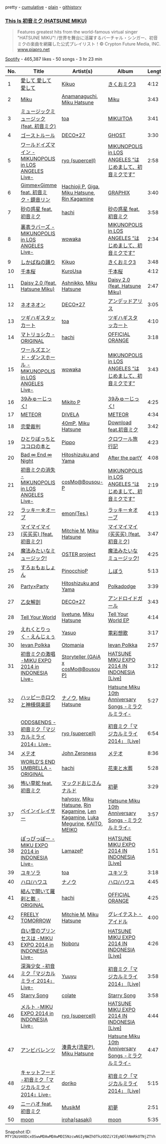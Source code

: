 pretty - [cumulative](/playlists/cumulative/37i9dQZF1DWZipvLjDtZYe.md) - [plain](/playlists/plain/37i9dQZF1DWZipvLjDtZYe) - [githistory](https://github.githistory.xyz/mackorone/spotify-playlist-archive/blob/main/playlists/plain/37i9dQZF1DWZipvLjDtZYe)

### [This Is 初音ミク \(HATSUNE MIKU\)](https://open.spotify.com/playlist/37i9dQZF1DWZipvLjDtZYe)

> Features greatest hits from the world\-famous virtual singer "HATSUNE MIKU"! /世界を舞台に活躍するバーチャル・シンガー、初音ミクの楽曲を網羅した公式プレイリスト！© Crypton Future Media, INC\. <a href="https://piapro.net/">www.piapro.net</a>

[Spotify](https://open.spotify.com/user/spotify) - 465,387 likes - 50 songs - 3 hr 23 min

| No. | Title | Artist(s) | Album | Length |
|---|---|---|---|---|
| 1 | [愛して 愛して 愛して](https://open.spotify.com/track/3ty4jnVIJ9My8ZnXFMc0Fg) | [Kikuo](https://open.spotify.com/artist/5FhcqamaRFfpZb4VHV47fu) | [きくおミク3](https://open.spotify.com/album/5eSuy3Rr40DI0qcPOMFgX0) | 4:12 |
| 2 | [Miku](https://open.spotify.com/track/2MQwgtSGxPKUiI2Qr5am7V) | [Anamanaguchi](https://open.spotify.com/artist/2UwJRAgSOi1zcLkvUNc8XL), [Miku Hatsune](https://open.spotify.com/artist/6pNgnvzBa6Bthsv8SrZJYl) | [Miku](https://open.spotify.com/album/3lhasOe8lBoqbFOJCbeIHN) | 3:43 |
| 3 | [ミュージックミュージック \(feat\. 初音ミク\)](https://open.spotify.com/track/3riSzyosO5rqTIy6wGklwr) | [toa](https://open.spotify.com/artist/0GpuT5uCfbeG4IwyPLvJ7b) | [MIKU/TOA](https://open.spotify.com/album/3JmsMqb8TqftbCTAQXAexJ) | 3:41 |
| 4 | [ゴーストルール](https://open.spotify.com/track/0IEl6PAxLIueFQp08vq07B) | [DECO\*27](https://open.spotify.com/artist/7kZTWx6cRLc0TSRPq1XBMP) | [GHOST](https://open.spotify.com/album/1MqEDMHRTcStBWG9nJWcrf) | 3:30 |
| 5 | [ワールドイズマイン \-MIKUNOPOLIS in LOS ANGELES Live\-](https://open.spotify.com/track/1chETycPdQmdJsWX1BoMVj) | [ryo \(supercell\)](https://open.spotify.com/artist/5Ud2lekREUXjinNlIGjJIX) | [MIKUNOPOLIS in LOS ANGELES “はじめまして、初音ミクです”](https://open.spotify.com/album/5orTbWsJiKdiKYivCwZz2Y) | 2:58 |
| 6 | [Gimme×Gimme feat\. 初音ミク・鏡音リン](https://open.spotify.com/track/5XJh3VbvvnGYrkubcQwzys) | [Hachioji P](https://open.spotify.com/artist/4TtpMS8RsX8vW64WOivJrb), [Giga](https://open.spotify.com/artist/73agKiU7x2AtIEH2IAK2iS), [Miku Hatsune](https://open.spotify.com/artist/6pNgnvzBa6Bthsv8SrZJYl), [Rin Kagamine](https://open.spotify.com/artist/7wZ6E8iVwjGYRGwSfkIAjP) | [GRAPHIX](https://open.spotify.com/album/6TIBa4yqhBXdrcbui3TGzt) | 3:40 |
| 7 | [砂の惑星 feat.初音ミク](https://open.spotify.com/track/2RBQ84niVRC6bBdhe7lc9F) | [hachi](https://open.spotify.com/artist/6ptdMFoqgQZRoccAYK9Opd) | [砂の惑星 feat.初音ミク](https://open.spotify.com/album/5fYiHj6u8MZWm2IPgvI0vh) | 3:58 |
| 8 | [裏表ラバーズ \-MIKUNOPOLIS in LOS ANGELES Live\-](https://open.spotify.com/track/2IB3U5cktSu6ERw7nVIEzO) | [wowaka](https://open.spotify.com/artist/65MYE6R7PCyVAhHrQploNT) | [MIKUNOPOLIS in LOS ANGELES “はじめまして、初音ミクです”](https://open.spotify.com/album/5orTbWsJiKdiKYivCwZz2Y) | 2:34 |
| 9 | [しかばねの踊り](https://open.spotify.com/track/6a0G8hYEyxqvEkebVLU5VK) | [Kikuo](https://open.spotify.com/artist/5FhcqamaRFfpZb4VHV47fu) | [きくおミク3](https://open.spotify.com/album/5eSuy3Rr40DI0qcPOMFgX0) | 3:48 |
| 10 | [千本桜](https://open.spotify.com/track/38mUTswfszVFQ952r89AP8) | [KuroUsa](https://open.spotify.com/artist/1fyLCDf7gQRXZ1hRNtL2UF) | [千本桜](https://open.spotify.com/album/6Wop7Hk2r89DysfUe0USkh) | 4:12 |
| 11 | [Daisy 2.0 \(feat\. Hatsune Miku\)](https://open.spotify.com/track/0s8RXkQW9lwGEV6WlG8KDq) | [Ashnikko](https://open.spotify.com/artist/3PyJHH2wyfQK3WZrk9rpmP), [Miku Hatsune](https://open.spotify.com/artist/6pNgnvzBa6Bthsv8SrZJYl) | [Daisy 2.0 \(feat\. Hatsune Miku\)](https://open.spotify.com/album/6JZYS7UElSfjyTgFgE1ApG) | 2:47 |
| 12 | [ネオネオン](https://open.spotify.com/track/7fgqQbv9E5Ho3dn5nwLTIv) | [DECO\*27](https://open.spotify.com/artist/7kZTWx6cRLc0TSRPq1XBMP) | [アンデッドアリス](https://open.spotify.com/album/4Qb8IrRrj7VODAWuYglITl) | 3:05 |
| 13 | [ツギハギスタッカート](https://open.spotify.com/track/0V7RxFamMkLN6tXR7S2t1W) | [toa](https://open.spotify.com/artist/0GpuT5uCfbeG4IwyPLvJ7b) | [ツギハギスタッカート](https://open.spotify.com/album/334dtoC0dImpN25UZ62DMD) | 4:10 |
| 14 | [マトリョシカ \- ORIGINAL](https://open.spotify.com/track/74A5fPLR86U9XWYostkXwS) | [hachi](https://open.spotify.com/artist/6ptdMFoqgQZRoccAYK9Opd) | [OFFICIAL ORANGE](https://open.spotify.com/album/3LCFnbLjqO5qTbX23ZXaPI) | 3:18 |
| 15 | [ワールズエンド・ダンスホール \-MIKUNOPOLIS in LOS ANGELES Live\-](https://open.spotify.com/track/3mMurBEHetvgoEOJRa3biN) | [wowaka](https://open.spotify.com/artist/65MYE6R7PCyVAhHrQploNT) | [MIKUNOPOLIS in LOS ANGELES “はじめまして、初音ミクです”](https://open.spotify.com/album/5orTbWsJiKdiKYivCwZz2Y) | 3:43 |
| 16 | [39みゅーじっく!](https://open.spotify.com/track/11NoD6DdxrVB8LGUSIzadp) | [Mikito P](https://open.spotify.com/artist/0iu8aSfeRUY5aUTLpEDo52) | [39みゅーじっく!](https://open.spotify.com/album/6EjzwcflTxIFvHlOhyb9m8) | 4:25 |
| 17 | [METEOR](https://open.spotify.com/track/5wHdoGVofJZUGc6Z6t5wZ5) | [DIVELA](https://open.spotify.com/artist/3uoFD08dOvDpdyl1IGH4dt) | [METEOR](https://open.spotify.com/album/0tOjjdPOA63W3waKTrKObc) | 4:34 |
| 18 | [恋愛裁判](https://open.spotify.com/track/6FAu0o2lio1akrQbnf877P) | [40mP](https://open.spotify.com/artist/69jNq4RZ3PvQJvMeqtdz7O), [Miku Hatsune](https://open.spotify.com/artist/6pNgnvzBa6Bthsv8SrZJYl) | [Download feat.初音ミク](https://open.spotify.com/album/3mXJ1X0bSZ8qF1pl6nQvdD) | 3:42 |
| 19 | [ひとりぼっちとココロの本と](https://open.spotify.com/track/1PPRezyqvNamlg6rjNNA8u) | [Pippo](https://open.spotify.com/artist/7sjp8cdWgxElXm03RglCvZ) | [クロワール旅行記](https://open.spotify.com/album/19i0yk9ns0tlt6lxdAD3FO) | 4:23 |
| 20 | [Bad ∞ End ∞ Night](https://open.spotify.com/track/6NOVN6EGoqaKqqa3EwHa09) | [Hitoshizuku and Yama](https://open.spotify.com/artist/5XWv1p8oOhKmviB5vovWg1) | [After the partY](https://open.spotify.com/album/0b6bP73xLMUe33k8xkPzRw) | 4:08 |
| 21 | [初音ミクの消失 \-MIKUNOPOLIS in LOS ANGELES Live\-](https://open.spotify.com/track/5pgVqrcW9CkzDE0ToQmnI3) | [cosMo@Bousou\-P](https://open.spotify.com/artist/62gTYZkiWxbP1fwqrGXjQ6) | [MIKUNOPOLIS in LOS ANGELES “はじめまして、初音ミクです”](https://open.spotify.com/album/5orTbWsJiKdiKYivCwZz2Y) | 2:19 |
| 22 | [ラッキー☆オーブ](https://open.spotify.com/track/6eHBG3FNB4jrX8Z7zkOYxJ) | [emon\(Tes.\)](https://open.spotify.com/artist/4gSRXG5tamMDAxsswktQKG) | [ラッキー☆オーブ](https://open.spotify.com/album/6ZQnbk8grheS4h9cyNmFMD) | 4:13 |
| 23 | [マイマイマイ \(买买买\) \[feat\. 初音ミク\]](https://open.spotify.com/track/3aXvhaO9gnJRswnbuy101j) | [Mitchie M](https://open.spotify.com/artist/2MRx5cgvkudCT0FHafXcPx), [Miku Hatsune](https://open.spotify.com/artist/6pNgnvzBa6Bthsv8SrZJYl) | [マイマイマイ \(买买买\) \[feat\. 初音ミク\]](https://open.spotify.com/album/5hA4hcTTGOTx2Qpcapti0M) | 3:47 |
| 24 | [魔法みたいなミュージック!](https://open.spotify.com/track/4Cm1crfy5GQw1OiEuFjAXO) | [OSTER project](https://open.spotify.com/artist/4OFuKxuZg7eKcAj9Bg5off) | [魔法みたいなミュージック!](https://open.spotify.com/album/4pgrKtRbknVEqxBTWFZtRX) | 4:25 |
| 25 | [すろぉもぉしょん](https://open.spotify.com/track/1X9bR5ap587qs7r1KSCIKN) | [PinocchioP](https://open.spotify.com/artist/3b7jPCedJ2VH4l4rcOTvNC) | [しぼう](https://open.spotify.com/album/01FmZ0KiPJKElbvQjro8vx) | 5:13 |
| 26 | [Party×Party](https://open.spotify.com/track/0ZmoP8er16GcUglbOdSgoY) | [Hitoshizuku and Yama](https://open.spotify.com/artist/5XWv1p8oOhKmviB5vovWg1) | [Polkadodge](https://open.spotify.com/album/40XC0a7Qa96B9LqpwUVkSw) | 3:39 |
| 27 | [乙女解剖](https://open.spotify.com/track/7Lpm4GU78jmjSrQDhiAqzJ) | [DECO\*27](https://open.spotify.com/artist/7kZTWx6cRLc0TSRPq1XBMP) | [アンドロイドガール](https://open.spotify.com/album/6TPhM7fNV68heKndka6F0Q) | 3:43 |
| 28 | [Tell Your World](https://open.spotify.com/track/6kBNaF6seD0JqFl4aBJ55e) | [livetune](https://open.spotify.com/artist/6dFG0zTOaowuOignddONDP), [Miku Hatsune](https://open.spotify.com/artist/6pNgnvzBa6Bthsv8SrZJYl) | [Tell Your World EP](https://open.spotify.com/album/5lReAmKNgxEHuESCWyY5S7) | 4:14 |
| 29 | [えれくとりっく・えんじぇぅ](https://open.spotify.com/track/2NuZgqzYhbvoP2IHpt1W7D) | [Yasuo](https://open.spotify.com/artist/7EvlO09zOVmTWQKe7AH8Bc) | [電彩想歌](https://open.spotify.com/album/3KMNpwCbi5ph5COIYzOGHp) | 3:17 |
| 30 | [Ievan Polkka](https://open.spotify.com/track/4bbal9R1czCDOFCfN3Oopz) | [Otomania](https://open.spotify.com/artist/5u409bNeWLTpcXnwusQdfx) | [Ievan Polkka](https://open.spotify.com/album/2e9OzJMQhqBzxW77vXmPam) | 2:57 |
| 31 | [初音ミクの激唱 \-MIKU EXPO 2014 in INDONESIA Live\-](https://open.spotify.com/track/2Tpd2eHx7LT60o7BwZlqr3) | [Storyteller \(GAiA x cosMo@Bousou P\)](https://open.spotify.com/artist/5ti01KXPy9ZV9Gw7qvZtXU) | [HATSUNE MIKU EXPO 2014 IN INDONESIA \[Live\]](https://open.spotify.com/album/7sHpw2f73tYVfWcYaaLjE4) | 3:12 |
| 32 | [ハッピーホロウと神様倶楽部](https://open.spotify.com/track/161gqCIPeVVOvS0UGps20S) | [ナノウ](https://open.spotify.com/artist/0jyBcr7uru5IocRAewL5c1), [Miku Hatsune](https://open.spotify.com/artist/6pNgnvzBa6Bthsv8SrZJYl) | [Hatsune Miku 10th Anniversary Songs \-ミラクルミライ\-](https://open.spotify.com/album/3OxdPFUtuzEvhqqaWSr6vD) | 5:27 |
| 33 | [ODDS&ENDS \-初音ミク「マジカルミライ 2014」Live\-](https://open.spotify.com/track/2akD22OwmI6NiV4CKNh3tt) | [ryo \(supercell\)](https://open.spotify.com/artist/5Ud2lekREUXjinNlIGjJIX) | [初音ミク「マジカルミライ 2014」 \[Live\]](https://open.spotify.com/album/7HZ5f4jeJ8X7vJOuCTYReE) | 6:54 |
| 34 | [メテオ](https://open.spotify.com/track/0kvl0X7t4s9bh4U1Cczx5s) | [John Zeroness](https://open.spotify.com/artist/1mDPqAhutuBAYXTlH0hEMg) | [メテオ](https://open.spotify.com/album/14CNuo5mSe1uMav9NMVzmr) | 8:36 |
| 35 | [WORLD'S END UMBRELLA \- ORIGINAL](https://open.spotify.com/track/4WnNJCPzJYzOvM8gLdFcs9) | [hachi](https://open.spotify.com/artist/6ptdMFoqgQZRoccAYK9Opd) | [花束と水葬](https://open.spotify.com/album/28uForAlijhQ8ISFZOZfFw) | 5:28 |
| 36 | [怖い草蛇 feat\. 初音ミク](https://open.spotify.com/track/2XBbFjGRb1uTPfk288NyZT) | [マックドおじさんナルド](https://open.spotify.com/artist/2C2jrdHDACfgmCDFGSLJEc) | [初夢](https://open.spotify.com/album/3j1RIOgk9J4i50a1xyfPeD) | 3:29 |
| 37 | [ペインイレイサー](https://open.spotify.com/track/601kCD8DOamMueSF0XZLer) | [halyosy](https://open.spotify.com/artist/1n7bHz03w0ew7UNCw1dAiA), [Miku Hatsune](https://open.spotify.com/artist/6pNgnvzBa6Bthsv8SrZJYl), [Rin Kagamine](https://open.spotify.com/artist/7wZ6E8iVwjGYRGwSfkIAjP), [Len Kagamine](https://open.spotify.com/artist/2GXfF7OsKmE87OBfZ69cFY), [Luka Megurine](https://open.spotify.com/artist/7HwMt9qpoww4yfE3D8886I), [KAITO](https://open.spotify.com/artist/6SgIG7A5gb3p0j4OTLr1r5), [MEIKO](https://open.spotify.com/artist/2IkmuwBBKvBWsJjzyUsvhp) | [Hatsune Miku 10th Anniversary Songs \-ミラクルミライ\-](https://open.spotify.com/album/3OxdPFUtuzEvhqqaWSr6vD) | 3:57 |
| 38 | [ぽっぴっぽー \-MIKU EXPO 2014 in INDONESIA Live\-](https://open.spotify.com/track/5ghOdH6CnAEfu8LaJriOwd) | [LamazeP](https://open.spotify.com/artist/4CyuPxiRtDlXZka0cyON4e) | [HATSUNE MIKU EXPO 2014 IN INDONESIA \[Live\]](https://open.spotify.com/album/7sHpw2f73tYVfWcYaaLjE4) | 1:51 |
| 39 | [ユキソラ](https://open.spotify.com/track/4x7AuQVVcvMJSJtIW8z3QN) | [toa](https://open.spotify.com/artist/0GpuT5uCfbeG4IwyPLvJ7b) | [ユキソラ](https://open.spotify.com/album/6Ksmpo2I1kMMHheiSzxyBV) | 3:18 |
| 40 | [ハロ/ハワユ](https://open.spotify.com/track/1CEC3JNSQy8OQXmnuLcA1D) | [ナノウ](https://open.spotify.com/artist/0jyBcr7uru5IocRAewL5c1) | [ハロ/ハワユ](https://open.spotify.com/album/5AXf1QYXxZhVZCAisdRnNj) | 4:45 |
| 41 | [結んで開いて羅刹と骸 \- ORIGINAL](https://open.spotify.com/track/78CLS3KSLe3oYvJQ7qCEqj) | [hachi](https://open.spotify.com/artist/6ptdMFoqgQZRoccAYK9Opd) | [OFFICIAL ORANGE](https://open.spotify.com/album/3LCFnbLjqO5qTbX23ZXaPI) | 4:25 |
| 42 | [FREELY TOMORROW](https://open.spotify.com/track/4ecmDnJwcg2JHw7wFs8fLJ) | [Mitchie M](https://open.spotify.com/artist/2MRx5cgvkudCT0FHafXcPx), [Miku Hatsune](https://open.spotify.com/artist/6pNgnvzBa6Bthsv8SrZJYl) | [グレイテスト・アイドル](https://open.spotify.com/album/5TCjw6YN5AVGL4U3CRy15k) | 4:00 |
| 43 | [白い雪のプリンセスは \-MIKU EXPO 2014 in INDONESIA Live\-](https://open.spotify.com/track/3yfHHXqId6w5SPpmjh2cqs) | [Noboru](https://open.spotify.com/artist/2GKOMrDQ4GrdZjoQncM7w1) | [HATSUNE MIKU EXPO 2014 IN INDONESIA \[Live\]](https://open.spotify.com/album/7sHpw2f73tYVfWcYaaLjE4) | 4:26 |
| 44 | [深海少女 \-初音ミク「マジカルミライ 2014」Live\-](https://open.spotify.com/track/5FtPiazzV8mUmndWIzIdpz) | [Yuuyu](https://open.spotify.com/artist/7xXRpHxkFojVbSeuplmFfi) | [初音ミク「マジカルミライ 2014」 \[Live\]](https://open.spotify.com/album/7HZ5f4jeJ8X7vJOuCTYReE) | 3:58 |
| 45 | [Starry Song](https://open.spotify.com/track/7GMODmnbyNNC8RETRSA78u) | [colate](https://open.spotify.com/artist/5grTQWkhLYPkRjIBfacjPw) | [Starry Song](https://open.spotify.com/album/49bZe1YIY7EBHZo2PXLVqN) | 3:58 |
| 46 | [メルト \-MIKU EXPO 2014 in INDONESIA Live\-](https://open.spotify.com/track/6nWONiqCJwFxKKfAJSKaev) | [ryo \(supercell\)](https://open.spotify.com/artist/5Ud2lekREUXjinNlIGjJIX) | [HATSUNE MIKU EXPO 2014 IN INDONESIA \[Live\]](https://open.spotify.com/album/7sHpw2f73tYVfWcYaaLjE4) | 4:44 |
| 47 | [アンビバレンツ](https://open.spotify.com/track/75176ZjEhe9XqSNTfI9mIa) | [湊貴大\(流星P\)](https://open.spotify.com/artist/2IXgEsyVWo6yWxD0lKU0he), [Miku Hatsune](https://open.spotify.com/artist/6pNgnvzBa6Bthsv8SrZJYl) | [Hatsune Miku 10th Anniversary Songs \-ミラクルミライ\-](https://open.spotify.com/album/3OxdPFUtuzEvhqqaWSr6vD) | 4:47 |
| 48 | [キャットフード \-初音ミク「マジカルミライ 2014」Live\-](https://open.spotify.com/track/2gNtSUrrJSgWgQUxsFKoxn) | [doriko](https://open.spotify.com/artist/16YLTve2FXhfNIn0YO9yER) | [初音ミク「マジカルミライ 2014」 \[Live\]](https://open.spotify.com/album/7HZ5f4jeJ8X7vJOuCTYReE) | 5:15 |
| 49 | [ニーハオ feat\. 初音ミク](https://open.spotify.com/track/01eJ5xhK0KjXLZYwCKL3N1) | [MusikM](https://open.spotify.com/artist/4BTGPedI4DqA3bWAFevlas) | [初夢](https://open.spotify.com/album/3j1RIOgk9J4i50a1xyfPeD) | 2:51 |
| 50 | [moon](https://open.spotify.com/track/4EJhAyhkO1vToMNLM9RVIx) | [iroha\(sasaki\)](https://open.spotify.com/artist/0ucp2eJpluVvW5qn53vIuc) | [moon](https://open.spotify.com/album/5PDWbuNnJa04B3c9n9AwTd) | 5:35 |

Snapshot ID: `MTY1NzU4ODcxOSwwMDAwMDAwMDI5NzcwNGIyNWZhOTkzODZiY2EyNDlhNmRkOTNjZTVh`
